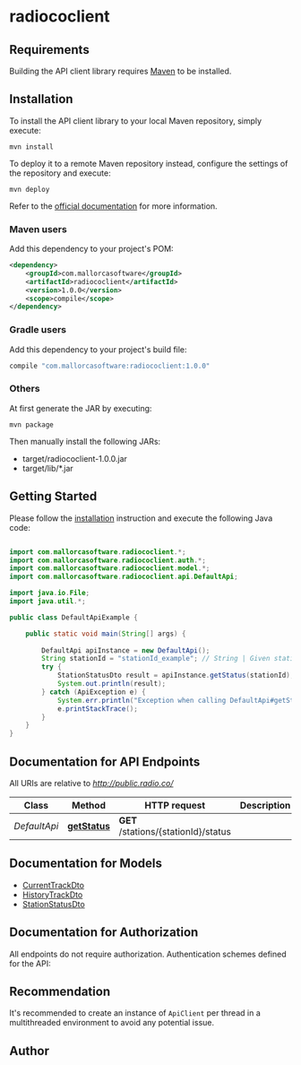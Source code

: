 # radiococlient

## Requirements

Building the API client library requires [Maven](https://maven.apache.org/) to be installed.

## Installation

To install the API client library to your local Maven repository, simply execute:

```shell
mvn install
```

To deploy it to a remote Maven repository instead, configure the settings of the repository and execute:

```shell
mvn deploy
```

Refer to the [official documentation](https://maven.apache.org/plugins/maven-deploy-plugin/usage.html) for more information.

### Maven users

Add this dependency to your project's POM:

```xml
<dependency>
    <groupId>com.mallorcasoftware</groupId>
    <artifactId>radiococlient</artifactId>
    <version>1.0.0</version>
    <scope>compile</scope>
</dependency>
```

### Gradle users

Add this dependency to your project's build file:

```groovy
compile "com.mallorcasoftware:radiococlient:1.0.0"
```

### Others

At first generate the JAR by executing:

    mvn package

Then manually install the following JARs:

* target/radiococlient-1.0.0.jar
* target/lib/*.jar

## Getting Started

Please follow the [installation](#installation) instruction and execute the following Java code:

```java

import com.mallorcasoftware.radiococlient.*;
import com.mallorcasoftware.radiococlient.auth.*;
import com.mallorcasoftware.radiococlient.model.*;
import com.mallorcasoftware.radiococlient.api.DefaultApi;

import java.io.File;
import java.util.*;

public class DefaultApiExample {

    public static void main(String[] args) {
        
        DefaultApi apiInstance = new DefaultApi();
        String stationId = "stationId_example"; // String | Given station id
        try {
            StationStatusDto result = apiInstance.getStatus(stationId);
            System.out.println(result);
        } catch (ApiException e) {
            System.err.println("Exception when calling DefaultApi#getStatus");
            e.printStackTrace();
        }
    }
}

```

## Documentation for API Endpoints

All URIs are relative to *http://public.radio.co/*

Class | Method | HTTP request | Description
------------ | ------------- | ------------- | -------------
*DefaultApi* | [**getStatus**](docs/DefaultApi.md#getStatus) | **GET** /stations/{stationId}/status | 


## Documentation for Models

 - [CurrentTrackDto](docs/CurrentTrackDto.md)
 - [HistoryTrackDto](docs/HistoryTrackDto.md)
 - [StationStatusDto](docs/StationStatusDto.md)


## Documentation for Authorization

All endpoints do not require authorization.
Authentication schemes defined for the API:

## Recommendation

It's recommended to create an instance of `ApiClient` per thread in a multithreaded environment to avoid any potential issue.

## Author



